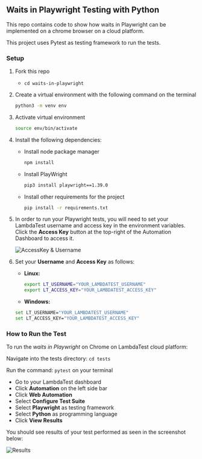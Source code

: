 ## Waits in Playwright Testing with Python

This repo contains code to show how waits in Playwright can be implemented on a chrome browser on a cloud platform.

This project uses Pytest as testing framework to run the tests.

### Setup




1. Fork this repo
   * `cd waits-in-playwright`
2. Create a virtual environment with the following command on the terminal

   ```bash
   python3 -m venv env
   ```
3. Activate virtual environment

   ```bash
   source env/bin/activate
   ```
4. Install the following dependencies:
   * Install node package manager

     ```javascript
     npm install
     ```
   * Install PlayWright

     ```bash
     pip3 install playwright==1.39.0
     ```
   * Install other requirements for the project

     ```bash
     pip install -r requirements.txt
     ```
5. In order to run your Playwright tests, you will need to set your LambdaTest username and access key in the environment variables. Click the **Access Key** button at the top-right of the Automation Dashboard to access it.

    ![AccessKey & Username](https://i.postimg.cc/tgn63NQK/access-key.png)
6. Set your **Username** and **Access Key** as follows:
   * **Linux:**

     ```bash
     export LT_USERNAME="YOUR_LAMBDATEST_USERNAME"
     export LT_ACCESS_KEY="YOUR_LAMBDATEST_ACCESS_KEY"
     ```
   * **Windows:**

   ```bash
   set LT_USERNAME="YOUR_LAMBDATEST_USERNAME"
   set LT_ACCESS_KEY="YOUR_LAMBDATEST_ACCESS_KEY"
   ```

### How to Run the Test

To run the *waits in Playwright* on Chrome on LambdaTest cloud platform:

Navigate into the tests directory: `cd tests`

Run the command: `pytest` on your terminal

* Go to your LambdaTest dashboard
* Click **Automation** on the left side bar
* Click  **Web Automation**
* Select **Configure Test Suite**
* Select **Playwright** as testing framework
* Select **Python** as programming language
* Click **View Results**

You should see results of your test performed as seen in the screenshot below:

 ![Results](https://i.postimg.cc/SNR4sTpf/chrome-python-build.png)



